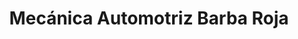---
title: "Mecánica Automotriz Barba Roja"
url: /loja-ecuador/mecanica-automotriz-barba-roja/
shop: Autowerkstatt
---